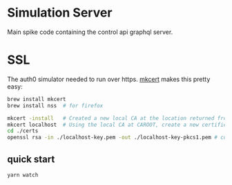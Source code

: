 # Simulation Server

Main spike code containing the control api graphql server.

# SSL

The auth0 simulator needed to run over https.  [mkcert](https://github.com/FiloSottile/mkcert) makes this pretty easy:

```bash
brew install mkcert
brew install nss  # for firefox

mkcert -install   # Created a new local CA at the location returned from `mkcert -CAROOT`
mkcert localhost  # Using the local CA at CAROOT, create a new certificate valid for the following names
cd ./certs
openssl rsa -in ./localhost-key.pem -out ./localhost-key-pkcs1.pem # convert to RSA token
```

## quick start
```bash
yarn watch
```
